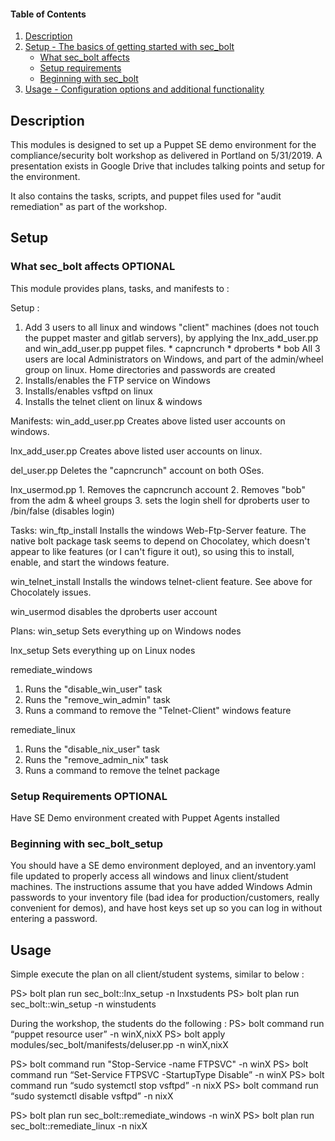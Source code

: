 
#### Table of Contents

1. [Description](#description)
2. [Setup - The basics of getting started with sec_bolt](#setup)
    * [What sec_bolt affects](#what-sec_bolt-affects)
    * [Setup requirements](#setup-requirements)
    * [Beginning with sec_bolt](#beginning-with-sec_bolt)
3. [Usage - Configuration options and additional functionality](#usage)

## Description

This modules is designed to set up a Puppet SE demo environment for the compliance/security bolt workshop as delivered in Portland on 5/31/2019.  A presentation exists in Google Drive that includes talking points and setup for the environment. 

It also contains the tasks, scripts, and puppet files used for "audit remediation" as part of the workshop.

## Setup

### What sec_bolt affects **OPTIONAL**

This module provides plans, tasks, and manifests to :

Setup :
  1. Add 3 users to all linux and windows "client" machines (does not touch the puppet master and gitlab servers), by applying the lnx_add_user.pp and win_add_user.pp puppet files.
    * capncrunch
    * dproberts
    * bob
    All 3 users are local Administrators on Windows, and part of the admin/wheel group on linux.
    Home directories and passwords are created
  2. Installs/enables the FTP service on Windows
  3. Installs/enables vsftpd on linux
  3. Installs the telnet client on linux & windows

Manifests:
  win_add_user.pp
    Creates above listed user accounts on windows.

  lnx_add_user.pp
    Creates above listed user accounts on linux.

  del_user.pp
    Deletes the "capncrunch" account on both OSes.

  lnx_usermod.pp
    1. Removes the capncrunch account
    2. Removes "bob" from the adm & wheel groups
    3. sets the login shell for dproberts user to /bin/false (disables login)

Tasks: 
  win_ftp_install
   Installs the windows Web-Ftp-Server feature.  The native bolt package task seems to depend on Chocolatey, which doesn't appear to like features (or I can't figure it out), so using this to install, enable, and start the windows feature.

  win_telnet_install
    Installs the windows telnet-client feature.  See above for Chocolately issues.

  win_usermod
    disables the dproberts user account

Plans:
  win_setup
    Sets everything up on Windows nodes

  lnx_setup
    Sets everything up on Linux nodes

  remediate_windows
   1. Runs the "disable_win_user" task
   2. Runs the "remove_win_admin" task
   3. Runs a command to remove the "Telnet-Client" windows feature

  remediate_linux
   1. Runs the "disable_nix_user" task
   2. Runs the "remove_admin_nix" task
   3. Runs a command to remove the telnet package

### Setup Requirements **OPTIONAL**

Have SE Demo environment created with Puppet Agents installed

### Beginning with sec_bolt_setup

You should have a SE demo environment deployed, and an inventory.yaml file updated to properly access all windows and linux client/student machines.  The instructions assume that you have added Windows Admin passwords to your inventory file (bad idea for production/customers, really convenient for demos), and have host keys set up so you can log in without entering a password.

## Usage

Simple execute the plan on all client/student systems, similar to below :

  PS> bolt plan run sec_bolt::lnx_setup -n lnxstudents 
  PS> bolt plan run sec_bolt::win_setup -n winstudents 

During the workshop, the students do the following :
  PS> bolt command run “puppet resource user” -n winX,nixX
  PS> bolt apply modules/sec_bolt/manifests/deluser.pp -n winX,nixX

  PS> bolt command run "Stop-Service -name FTPSVC" -n winX
  PS> bolt command run “Set-Service FTPSVC -StartupType Disable” -n winX 
  PS> bolt command run “sudo systemctl stop vsftpd” -n nixX
  PS> bolt command run “sudo systemctl disable vsftpd” -n nixX

  PS> bolt plan run sec_bolt::remediate_windows -n winX
  PS> bolt plan run sec_bolt::remediate_linux -n nixX

